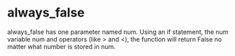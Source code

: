 # always_false

always_false has one parameter named num. Using an if statement, the num variable num and operators (like > and <), the function will return False no matter what number is stored in num.

